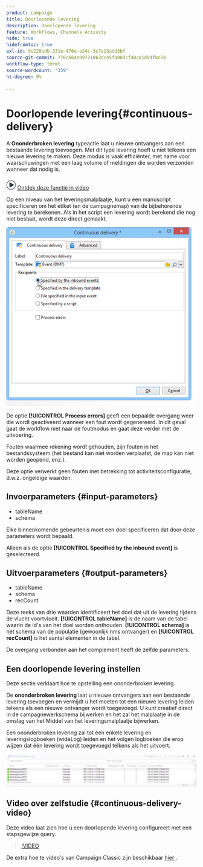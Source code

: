 ```yaml
---
product: campaign
title: Doorlopende levering
description: Doorlopende levering
feature: Workflows, Channels Activity
hide: true
hidefromtoc: true
exl-id: 9c228cdb-331e-476e-a24c-3c7e23add3bf
source-git-commit: 776c664a99721063dce5fa003cf40c81d94f8c78
workflow-type: tm+mt
source-wordcount: '359'
ht-degree: 9%

---
```


# Doorlopende levering{#continuous-delivery}



A **Ononderbroken levering** typeactie laat u nieuwe ontvangers aan een bestaande levering toevoegen. Met dit type levering hoeft u niet telkens een nieuwe levering te maken. Deze modus is vaak efficiënter, met name voor waarschuwingen met een laag volume of meldingen die worden verzonden wanneer dat nodig is.

![](assets/do-not-localize/how-to-video.png) [Ontdek deze functie in video](#continuous-delivery-video)

Op een niveau van het leveringsmalplaatje, kunt u een manuscript specificeren om het etiket (en de campagnemap) van de bijbehorende levering te berekenen. Als in het script een levering wordt berekend die nog niet bestaat, wordt deze direct gemaakt.

![](assets/edit_diffusion_fil.png)

De optie **[!UICONTROL Process errors]** geeft een bepaalde overgang weer die wordt geactiveerd wanneer een fout wordt gegenereerd. In dit geval gaat de workflow niet naar de foutmodus en gaat deze verder met de uitvoering.

Fouten waarmee rekening wordt gehouden, zijn fouten in het bestandssysteem (het bestand kan niet worden verplaatst, de map kan niet worden geopend, enz.).

Deze optie verwerkt geen fouten met betrekking tot activiteitsconfiguratie, d.w.z. ongeldige waarden.

## Invoerparameters {#input-parameters}

* tableName
* schema

Elke binnenkomende gebeurtenis moet een doel specificeren dat door deze parameters wordt bepaald.

Alleen als de optie **[!UICONTROL Specified by the inbound event]** is geselecteerd.

## Uitvoerparameters {#output-parameters}

* tableName
* schema
* recCount

Deze reeks van drie waarden identificeert het doel dat uit de levering tijdens de vlucht voortvloeit. **[!UICONTROL tableName]** is de naam van de tabel waarin de id&#39;s van het doel worden onthouden. **[!UICONTROL schema]** is het schema van de populatie (gewoonlijk nms:ontvanger) en **[!UICONTROL recCount]** is het aantal elementen in de tabel.

De overgang verbonden aan het complement heeft de zelfde parameters.

## Een doorlopende levering instellen

Deze sectie verklaart hoe te opstelling een ononderbroken levering.

De **ononderbroken levering** laat u nieuwe ontvangers aan een bestaande levering toevoegen en vermijdt u het moeten tot een nieuwe levering leiden telkens als een nieuwe ontvanger wordt toegevoegd. U kunt creatief direct in de campagnewerkschema bijwerken en het zal het malplaatje in de omslag van het Middel van het leveringsmalplaatje bijwerken.

Een ononderbroken levering zal tot één enkele levering en leveringslogboeken (wideLog) leiden en het volgen logboeken die erop wijzen dat één levering wordt toegevoegd telkens als het uitvoert.

![Ononderbroken levering](assets/delivery_continuous.jpg)

## Video over zelfstudie {#continuous-delivery-video}

Deze video laat zien hoe u een doorlopende levering configureert met een stapsgewijze query.

>[!VIDEO](https://video.tv.adobe.com/v/25039?quality=12)

De extra hoe te video&#39;s van Campaign Classic zijn beschikbaar [ hier ](https://experienceleague.adobe.com/docs/campaign-classic-learn/tutorials/overview.html?lang=nl).
